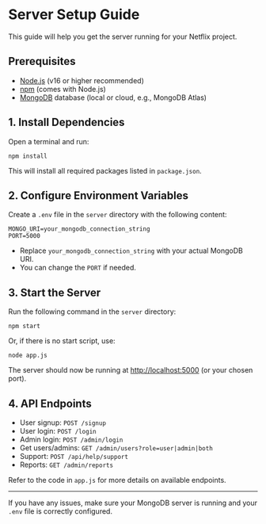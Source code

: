 # Server Setup Guide

This guide will help you get the server running for your Netflix project.

## Prerequisites
- [Node.js](https://nodejs.org/) (v16 or higher recommended)
- [npm](https://www.npmjs.com/) (comes with Node.js)
- [MongoDB](https://www.mongodb.com/) database (local or cloud, e.g., MongoDB Atlas)

## 1. Install Dependencies
Open a terminal and run:

```
npm install
```

This will install all required packages listed in `package.json`.

## 2. Configure Environment Variables
Create a `.env` file in the `server` directory with the following content:

```
MONGO_URI=your_mongodb_connection_string
PORT=5000
```
- Replace `your_mongodb_connection_string` with your actual MongoDB URI.
- You can change the `PORT` if needed.

## 3. Start the Server
Run the following command in the `server` directory:

```
npm start
```

Or, if there is no start script, use:

```
node app.js
```

The server should now be running at [http://localhost:5000](http://localhost:5000) (or your chosen port).

## 4. API Endpoints
- User signup: `POST /signup`
- User login: `POST /login`
- Admin login: `POST /admin/login`
- Get users/admins: `GET /admin/users?role=user|admin|both`
- Support: `POST /api/help/support`
- Reports: `GET /admin/reports`

Refer to the code in `app.js` for more details on available endpoints.

---
If you have any issues, make sure your MongoDB server is running and your `.env` file is correctly configured.
